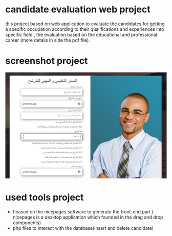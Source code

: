 # candidate evaluation web project
this project based on web application to evaluate the candidates for getting a specific occupation according to their qualifications and experiences into specific field , the evaluation based on the educational and professional career (more details in side the pdf file).

# screenshot project
![](screenshot.JPG)




# used tools project
- I based on the nicepages software to generate the front-end part ( nicepages is a desktop application which founded in the drag and drop components)
- php files to interact with the database(insert and delete candidate)
